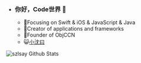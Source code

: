 - ### 你好，Code世界 👋

  - :dog:Focusing on Swift & iOS & JavaScript & Java
  - :lion:Creator of applications and frameworks
  - :ram:Founder of ObjCCN
  - :smiley_cat:[小沈曰](https://blog.csdn.net/shentian885)



![szlsay Github Stats](https://github-readme-stats.vercel.app/api?username=szlsay&show_icons=true&title_color=fff&icon_color=79ff97&text_color=9f9f9f&bg_color=151515&hide=["contribs"])


